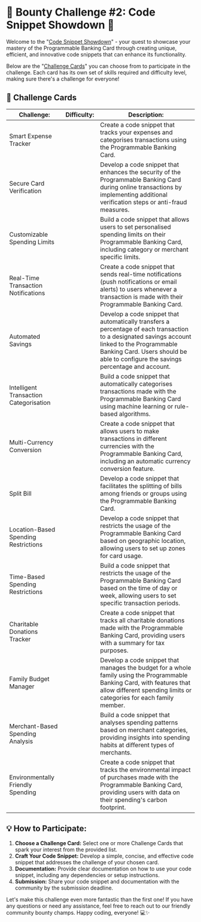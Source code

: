 # 🚀 Bounty Challenge #2: Code Snippet Showdown 🚀

Welcome to the "[Code Snippet Showdown](open-q2-2023-bounty-challenge/)" - your quest to showcase your mastery of the Programmable Banking Card through creating unique, efficient, and innovative code snippets that can enhance its functionality.

Below are the "[Challenge Cards](bounty-challenge-2-code-snippet-showdown.md#challenge-cards)" you can choose from to participate in the challenge. Each card has its own set of skills required and difficulty level, making sure there's a challenge for everyone!

## 🎯 Challenge Cards

<table data-card-size="large" data-column-title-hidden data-view="cards"><thead><tr><th>Challenge:</th><th data-type="select">Difficulty:</th><th>Description:</th></tr></thead><tbody><tr><td>Smart Expense Tracker</td><td></td><td>Create a code snippet that tracks your expenses and categorises transactions using the Programmable Banking Card.</td></tr><tr><td>Secure Card Verification</td><td></td><td>Develop a code snippet that enhances the security of the Programmable Banking Card during online transactions by implementing additional verification steps or anti-fraud measures.</td></tr><tr><td>Customizable Spending Limits</td><td></td><td>Build a code snippet that allows users to set personalised spending limits on their Programmable Banking Card, including category or merchant specific limits.</td></tr><tr><td>Real-Time Transaction Notifications</td><td></td><td>Create a code snippet that sends real-time notifications (push notifications or email alerts) to users whenever a transaction is made with their Programmable Banking Card.</td></tr><tr><td>Automated Savings</td><td></td><td>Develop a code snippet that automatically transfers a percentage of each transaction to a designated savings account linked to the Programmable Banking Card. Users should be able to configure the savings percentage and account.</td></tr><tr><td>Intelligent Transaction Categorisation</td><td></td><td>Build a code snippet that automatically categorises transactions made with the Programmable Banking Card using machine learning or rule-based algorithms.</td></tr><tr><td>Multi-Currency Conversion</td><td></td><td>Create a code snippet that allows users to make transactions in different currencies with the Programmable Banking Card, including an automatic currency conversion feature.</td></tr><tr><td>Split Bill</td><td></td><td>Develop a code snippet that facilitates the splitting of bills among friends or groups using the Programmable Banking Card.</td></tr><tr><td>Location-Based Spending Restrictions</td><td></td><td>Develop a code snippet that restricts the usage of the Programmable Banking Card based on geographic location, allowing users to set up zones for card usage.</td></tr><tr><td>Time-Based Spending Restrictions</td><td></td><td>Build a code snippet that restricts the usage of the Programmable Banking Card based on the time of day or week, allowing users to set specific transaction periods.</td></tr><tr><td>Charitable Donations Tracker</td><td></td><td>Create a code snippet that tracks all charitable donations made with the Programmable Banking Card, providing users with a summary for tax purposes.</td></tr><tr><td>Family Budget Manager</td><td></td><td>Develop a code snippet that manages the budget for a whole family using the Programmable Banking Card, with features that allow different spending limits or categories for each family member.</td></tr><tr><td>Merchant-Based Spending Analysis</td><td></td><td>Build a code snippet that analyses spending patterns based on merchant categories, providing insights into spending habits at different types of merchants.</td></tr><tr><td>Environmentally Friendly Spending</td><td></td><td>Create a code snippet that tracks the environmental impact of purchases made with the Programmable Banking Card, providing users with data on their spending's carbon footprint.</td></tr></tbody></table>

## 💡 How to Participate:

1. **Choose a Challenge Card:** Select one or more Challenge Cards that spark your interest from the provided list.
2. **Craft Your Code Snippet:** Develop a simple, concise, and effective code snippet that addresses the challenge of your chosen card.
3. **Documentation:** Provide clear documentation on how to use your code snippet, including any dependencies or setup instructions.
4. **Submission:** Share your code snippet and documentation with the community by the submission deadline.

Let's make this challenge even more fantastic than the first one! If you have any questions or need any assistance, feel free to reach out to our friendly community bounty champs. Happy coding, everyone! 💻✨
